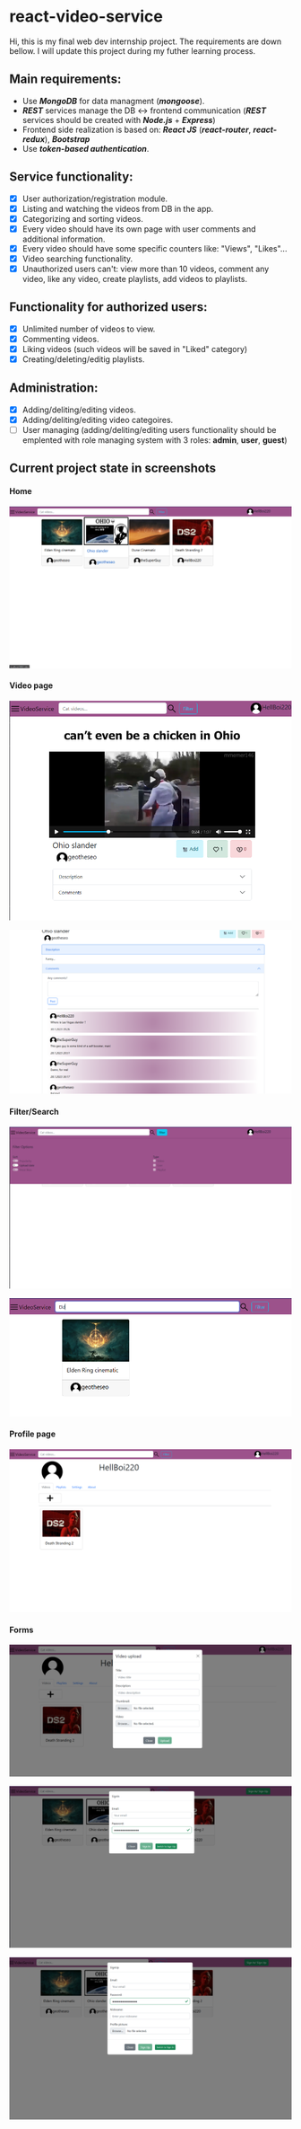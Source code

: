 # react-video-service
Hi, this is my final web dev internship project. The requirements are down bellow.
I will update this project during my futher learning process.
## Main requirements:
  - Use ***MongoDB*** for data managment (***mongoose***).
  - ***REST*** services manage the DB :left_right_arrow: frontend communication (***REST*** services should be created with ***Node.js*** + ***Express***)
  - Frontend side realization is based on: ***React JS*** (***react-router***, ***react-redux***), ***Bootstrap***
  - Use ***token-based authentication***.
  
## Service functionality:
  - [x] User authorization/registration module.
  - [x] Listing and watching the videos from DB in the app.
  - [x] Categorizing and sorting videos.
  - [x] Every video should have its own page with user comments and additional information.
  - [x] Every video should have some specific counters like: "Views", "Likes"...
  - [x] Video searching functionality.
  - [x] Unauthorized users can't: view more than 10 videos, comment any video, like any video, create playlists, add videos to playlists.
  
## Functionality for authorized users:
  - [x] Unlimited number of videos to view.
  - [x] Commenting videos.
  - [x] Liking videos (such videos will be saved in "Liked" category)
  - [x] Creating/deleting/editig playlists. 
  
## Administration:
  - [x] Adding/deliting/editing videos.
  - [x] Adding/deliting/editing video categoires.
  - [ ] User managing (adding/deliting/editing users functionality should be emplented with role managing system with 3 roles: **admin**, **user**, **guest**)

## Current project state in screenshots
#### Home
![HomeScreen](/screenshots/HomeV1.png)

#### Video page
![VideoPageScreen](/screenshots/VideoPageV1.png)

![VideoInfoScreen](/screenshots/VideoInfoV1.png)

#### Filter/Search
![FilterScreen](/screenshots/FilterV1.png)

![SearchScreen](/screenshots/SearchV1.png)

#### Profile page
![ProfilePageScreen](/screenshots/ProfilePageV1.png)

#### Forms
![VideoUploadFormScreen](/screenshots/VideoUploadFormV1.png)

![SignInForm](/screenshots/SignInFormV1.png)

![SignUpForm](/screenshots/SignUpFormV1.png)

